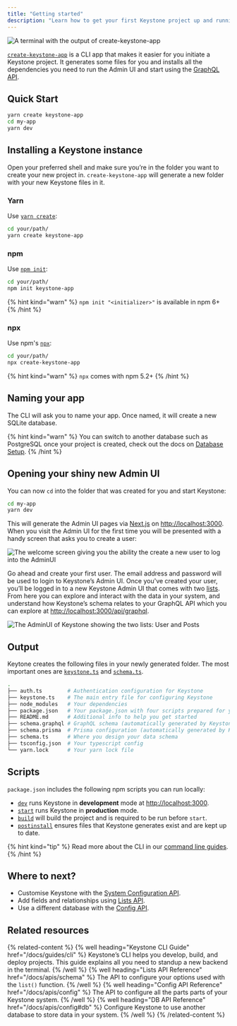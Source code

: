 ```yaml
---
title: "Getting started"
description: "Learn how to get your first Keystone project up and running using the `create-keystone-app` Command Line Interface."
---
```


![A terminal with the output of create-keystone-app](/assets/walkthroughs/getting-started/cover.svg)

[`create-keystone-app`](https://github.com/keystonejs/create-keystone-app) is a CLI app that makes it easier for you initiate a Keystone project.
It generates some files for you and installs all the dependencies you need to run the Admin UI and start using the [GraphQL API](/docs/apis/graphql).

## Quick Start

```sh
yarn create keystone-app
cd my-app
yarn dev
```

## Installing a Keystone instance

Open your preferred shell and make sure you’re in the folder you want to create your new project in.
`create-keystone-app` will generate a new folder with your new Keystone files in it.

### Yarn

Use [`yarn create`](https://classic.yarnpkg.com/en/docs/cli/create/):

```sh
cd your/path/
yarn create keystone-app
```

### npm

Use [`npm init`](https://docs.npmjs.com/cli/v7/commands/npm-init):

```sh
cd your/path/
npm init keystone-app
```

{% hint kind="warn" %}
`npm init "<initializer>"` is available in npm 6+
{% /hint %}

### npx

Use npm's [`npx`](https://docs.npmjs.com/cli/v7/commands/npx):

```sh
cd your/path/
npx create-keystone-app
```

{% hint kind="warn" %}
`npx` comes with npm 5.2+
{% /hint %}

## Naming your app

The CLI will ask you to name your app. Once named, it will create a new SQLite database.

{% hint kind="warn" %}
You can switch to another database such as PostgreSQL once your project is created, check out the docs on [Database Setup](https://keystonejs.com/docs/apis/config#db).
{% /hint %}

## Opening your shiny new Admin UI

You can now `cd` into the folder that was created for you and start Keystone:

```sh
cd my-app
yarn dev
```

This will generate the Admin UI pages via [Next.js](https://nextjs.org/) on <http://localhost:3000>. When you visit the Admin UI for the first time you will be presented with a handy screen that asks you to create a user:

![The welcome screen giving you the ability the create a new user to log into the AdminUI](/assets/walkthroughs/getting-started/welcome-screen.png)

Go ahead and create your first user. The email address and password will be used to login to Keystone’s Admin UI. Once you've created your user, you’ll be logged in to a new Keystone Admin UI that comes with two [lists](/docs/apis/config#lists).
From here you can explore and interact with the data in your system, and understand how Keystone’s schema relates to your GraphQL API which you can explore at <http://localhost:3000/api/graphql>.

![The AdminUI of Keystone showing the two lists: User and Posts](/assets/walkthroughs/getting-started/adminui.png)

## Output

Keytone creates the following files in your newly generated folder. The most important ones are [`keystone.ts`](/docs/apis/config) and [`schema.ts`](/docs/apis/Schema).

```sh
.
├── auth.ts        # Authentication configuration for Keystone
├── keystone.ts    # The main entry file for configuring Keystone
├── node_modules   # Your dependencies
├── package.json   # Your package.json with four scripts prepared for you
├── README.md      # Additional info to help you get started
├── schema.graphql # GraphQL schema (automatically generated by Keystone)
├── schema.prisma  # Prisma configuration (automatically generated by Keystone)
├── schema.ts      # Where you design your data schema
├── tsconfig.json  # Your typescript config
└── yarn.lock      # Your yarn lock file
```

## Scripts

`package.json` includes the following npm scripts you can run locally:

- [`dev`](/docs/guides/cli#dev) runs Keystone in **development** mode at <http://localhost:3000>.
- [`start`](/docs/guides/cli#start) runs Keystone in **production** mode.
- [`build`](/docs/guides/cli#build) will build the project and is required to be run before `start`.
- [`postinstall`](/docs/guides/cli#postinstall) ensures files that Keystone generates exist and are kept up to date.

{% hint kind="tip" %}
Read more about the CLI in our [command line guides](/guides/cli).
{% /hint %}

## Where to next?

- Customise Keystone with the [System Configuration API](/apis/config).
- Add fields and relationships using [Lists API](/apis/schema).
- Use a different database with the [Config API](/docs/apis/config#db).

## Related resources

{% related-content %}
{% well
heading="Keystone CLI Guide"
href="/docs/guides/cli" %}
Keystone’s CLI helps you develop, build, and deploy projects. This guide explains all you need to standup a new backend in the terminal.
{% /well %}
{% well
heading="Lists API Reference"
href="/docs/apis/schema" %}
The API to configure your options used with the `list()` function.
{% /well %}
{% well
heading="Config API Reference"
href="/docs/apis/config" %}
The API to configure all the parts parts of your Keystone system.
{% /well %}
{% well
heading="DB API Reference"
href="/docs/apis/config#db" %}
Configure Keystone to use another database to store data in your system.
{% /well %}
{% /related-content %}
